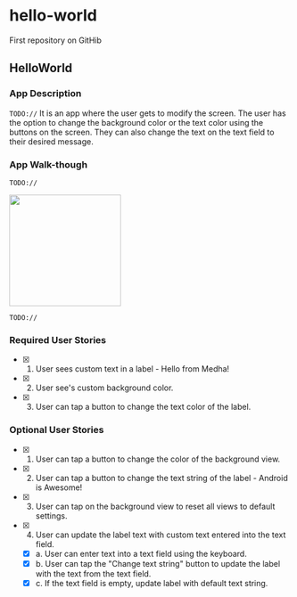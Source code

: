 # hello-world
First repository on GitHib

## HelloWorld

### App Description
`TODO://` It is an app where the user gets to modify the screen. The user has the option to change the background color or the text color using the buttons on the screen. They can also change the text on the text field to their desired message.

### App Walk-though
`TODO://` 

<img src="https://user-images.githubusercontent.com/44420206/71426203-ea26f800-266b-11ea-8683-3321be25115e.gif" width=200><br>



`TODO://` 
### Required User Stories
- [x] 1. User sees custom text in a label - Hello from Medha!
- [x] 2. User see's custom background color.
- [x] 3. User can tap a button to change the text color of the label.

### Optional User Stories
- [x] 1. User can tap a button to change the color of the background view.  
- [x] 2. User can tap a button to change the text string of the label - Android is Awesome!  
- [x] 3. User can tap on the background view to reset all views to default settings.  
- [x] 4. User can update the label text with custom text entered into the text field.  
   - [x] a. User can enter text into a text field using the keyboard.  
   - [x] b. User can tap the "Change text string" button to update the label with the text from the text field.  
   - [x] c. If the text field is empty, update label with default text string.
